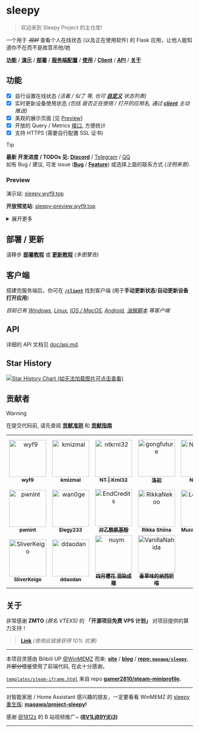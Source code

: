 # sleepy

> 欢迎来到 Sleepy Project 的主仓库!

一个用于 ~~*视奸*~~ 查看个人在线状态 (以及正在使用软件) 的 Flask 应用，让他人能知道你不在而不是故意吊他/她

[**功能**](#功能) / [**演示**](#preview) / [**部署**](#部署--更新) / [**服务端配置**](#服务器配置) / [**使用**](#使用) / [**Client**](#client) / [**API**](#api) / [**关于**](#关于)

## 功能

- [x] 自行设置在线状态 *(活着 / 似了 等, 也可 **[自定义](./setting/README.md#status_listjson)** 状态列表)*
- [x] 实时更新设备使用状态 *(包括 是否正在使用 / 打开的应用名, 通过 **[client](./client/README.md)** 主动推送)*
- [x] 美观的展示页面 [见 [Preview](#preview)]
- [x] 开放的 Query / Metrics [接口](./doc/api.md), 方便统计
- [x] 支持 HTTPS (需要自行配置 SSL 证书)

> [!TIP]
> **最新 开发进度 / TODOs 见: [Discord][link-dc]** / [Telegram][link-tg] / [QQ][link-qq]<br/>
> 如有 Bug / 建议, 可发 issue (**[Bug][link-issue-bug]** / **[Feature][link-issue-feature]**) 或选择上面的联系方式 *(注明来意)*.

### Preview

演示站: [sleepy.wyf9.top](https://sleepy.wyf9.top)

**开放预览站**: [sleepy-preview.wyf9.top](https://sleepy-preview.wyf9.top)

<details>

<summary>展开更多</summary>

**HuggingFace** 部署预览: [wyf9-sleepy.hf.space](https://wyf9-sleepy.hf.space)

**Vercel** 部署预览: [sleepy-vercel.wyf9.top](https://sleepy-vercel.wyf9.top)

**开发服务器**: [请在 Discord 服务器查看][link-dc]

</details>

## 部署 / 更新

请移步 **[部署教程](./doc/deploy.md)** 或 **[更新教程](./doc/update.md)** *(多图警告)*

## 客户端

搭建完服务端后，你可在 **[`/client`](./client/README.md)** 找到客户端 (用于**手动更新状态**/**自动更新设备打开应用**)

*目前已有 [Windows](./client/README.md#windevice), [Linux](./client/README.md#linux), [IOS / MacOS](./client/README.md#iosmacos), [Android](./client/README.md#autoxjsscript), [油猴脚本](./client/README.md#browserscript) 等客户端*

## API

详细的 API 文档见 [doc/api.md](./doc/api.md).

<!-- ## 插件系统

(普通用户看这个) **[doc/plugin.md](./doc/plugin.md)**

(插件开发看这个) **[doc/plugin-dev/README.md](./doc/plugin-dev/README.md)** -->

## Star History

[![Star History Chart (如无法加载图片可点击查看)](https://api.star-history.com/svg?repos=sleepy-project/sleepy&type=Date)](https://star-history.com/#sleepy-project/sleepy&Date)

## 贡献者

> [!WARNING]
> 在提交代码前, 请先查阅 **[贡献准则](https://github.com/sleepy-project/.github/blob/main/CODE_OF_CONDUCT.md)** 和 **[贡献指南](./CONTRIBUTING.md)**

<!-- readme: contributors -start -->
<table>
	<tbody>
		<tr>
            <td align="center">
                <a href="https://github.com/wyf9">
                    <img src="https://avatars.githubusercontent.com/u/72241996?v=4" width="100;" alt="wyf9"/>
                    <br />
                    <sub><b>wyf9</b></sub>
                </a>
            </td>
            <td align="center">
                <a href="https://github.com/kmizmal">
                    <img src="https://avatars.githubusercontent.com/u/175951556?v=4" width="100;" alt="kmizmal"/>
                    <br />
                    <sub><b>kmizmal</b></sub>
                </a>
            </td>
            <td align="center">
                <a href="https://github.com/ntkrnl32">
                    <img src="https://avatars.githubusercontent.com/u/197464182?v=4" width="100;" alt="ntkrnl32"/>
                    <br />
                    <sub><b>NT | Krnl32</b></sub>
                </a>
            </td>
            <td align="center">
                <a href="https://github.com/gongfuture">
                    <img src="https://avatars.githubusercontent.com/u/60888755?v=4" width="100;" alt="gongfuture"/>
                    <br />
                    <sub><b>洛初</b></sub>
                </a>
            </td>
            <td align="center">
                <a href="https://github.com/NiuFuyu855">
                    <img src="https://avatars.githubusercontent.com/u/103884299?v=4" width="100;" alt="NiuFuyu855"/>
                    <br />
                    <sub><b>NiuFuyu</b></sub>
                </a>
            </td>
            <td align="center">
                <a href="https://github.com/NoSetViolin">
                    <img src="https://avatars.githubusercontent.com/u/130219679?v=4" width="100;" alt="NoSetViolin"/>
                    <br />
                    <sub><b>阿梓喵_あずにゃん</b></sub>
                </a>
            </td>
		</tr>
		<tr>
            <td align="center">
                <a href="https://github.com/pwnInt">
                    <img src="https://avatars.githubusercontent.com/u/194147583?v=4" width="100;" alt="pwnInt"/>
                    <br />
                    <sub><b>pwnint</b></sub>
                </a>
            </td>
            <td align="center">
                <a href="https://github.com/wan0ge">
                    <img src="https://avatars.githubusercontent.com/u/82034747?v=4" width="100;" alt="wan0ge"/>
                    <br />
                    <sub><b>Elegy233</b></sub>
                </a>
            </td>
            <td align="center">
                <a href="https://github.com/EndCredits">
                    <img src="https://avatars.githubusercontent.com/u/64133324?v=4" width="100;" alt="EndCredits"/>
                    <br />
                    <sub><b>对乙酰氨基酚</b></sub>
                </a>
            </td>
            <td align="center">
                <a href="https://github.com/RikkaNekoo">
                    <img src="https://avatars.githubusercontent.com/u/98643870?v=4" width="100;" alt="RikkaNekoo"/>
                    <br />
                    <sub><b>Rikka Shiina</b></sub>
                </a>
            </td>
            <td align="center">
                <a href="https://github.com/LeiSureLyYrsc">
                    <img src="https://avatars.githubusercontent.com/u/162931251?v=4" width="100;" alt="LeiSureLyYrsc"/>
                    <br />
                    <sub><b>Murasame Noa</b></sub>
                </a>
            </td>
            <td align="center">
                <a href="https://github.com/Detritalw">
                    <img src="https://avatars.githubusercontent.com/u/89017417?v=4" width="100;" alt="Detritalw"/>
                    <br />
                    <sub><b>Detrital</b></sub>
                </a>
            </td>
		</tr>
		<tr>
            <td align="center">
                <a href="https://github.com/SliverKeigo">
                    <img src="https://avatars.githubusercontent.com/u/112426853?v=4" width="100;" alt="SliverKeigo"/>
                    <br />
                    <sub><b>SliverKeigo</b></sub>
                </a>
            </td>
            <td align="center">
                <a href="https://github.com/ddaodan">
                    <img src="https://avatars.githubusercontent.com/u/40017293?v=4" width="100;" alt="ddaodan"/>
                    <br />
                    <sub><b>ddaodan</b></sub>
                </a>
            </td>
            <td align="center">
                <a href="https://github.com/nuym">
                    <img src="https://avatars.githubusercontent.com/u/102905510?v=4" width="100;" alt="nuym"/>
                    <br />
                    <sub><b>四月櫻花 洇染成殤</b></sub>
                </a>
            </td>
            <td align="center">
                <a href="https://github.com/VanillaNahida">
                    <img src="https://avatars.githubusercontent.com/u/151599587?v=4" width="100;" alt="VanillaNahida"/>
                    <br />
                    <sub><b>香草味的纳西妲喵</b></sub>
                </a>
            </td>
		</tr>
	<tbody>
</table>
<!-- readme: contributors -end -->

## 关于

非常感谢 **ZMTO** *(原名 VTEXS)* 的 **「开源项目免费 VPS 计划」** 对项目提供的算力支持！

> **[Link](https://console.zmto.com/?affid=1566)** *(使用此链接获得 10% 优惠)* <!-- 谁都不许改 affid -->

---

本项目灵感由 Bilibili UP [@WinMEMZ](https://space.bilibili.com/417031122) 而来: **[site](https://maao.cc/sleepy/)** / **[blog](https://www.maodream.com/archives/192/)** / **[repo: `maoawa/sleepy`](https://github.com/maoawa/sleepy)**, 并~~部分借鉴~~使用了前端代码, 在此十分感谢。

[`templates/steam-iframe.html`](./templates/steam-iframe.html) 来自 repo **[gamer2810/steam-miniprofile](https://github.com/gamer2810/steam-miniprofile).**

---

对智能家居 / Home Assistant 感兴趣的朋友，一定要看看 WinMEMZ 的 [sleepy 重生版](https://maao.cc/project-sleepy/): **[maoawa/project-sleepy](https://github.com/maoawa/project-sleepy)!**

感谢 [@1812z](https://github.com/1812z) 的 B 站视频推广~ **([BV1LjB9YjEi3](https://www.bilibili.com/video/BV1LjB9YjEi3))**

---

[link-dc]: https://sleepy.siiway.top/t/dc
[link-tg]: https://sleepy.siiway.top/t/tgc
[link-qq]: https://sleepy.siiway.top/t/qq
[link-issue-bug]: https://sleepy.siiway.top/t/bug
[link-issue-feature]: https://sleepy.siiway.top/t/feature
